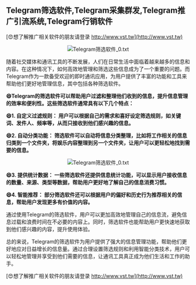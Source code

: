 ## **Telegram筛选软件,Telegram采集群发,Telegram推广引流系统,Telegram行销软件**

[😍想了解推广相关软件的朋友请登录 http://www.vst.tw](http://www.vst.tw)

 <center><img src="https://vst.tw/MP4/tuiguang/png/4.png" alt="Telegram筛选软件_0.txt"></center>

随着社交媒体和通讯工具的不断发展，人们在日常生活中面临着越来越多的信息和内容。在这种情况下，如何高效地管理和筛选这些信息成为了一个重要的问题。而Telegram作为一款备受欢迎的即时通讯应用，为用户提供了丰富的功能和工具来帮助他们更好地管理信息，其中包括各种筛选软件。

**😄Telegram的筛选软件可以帮助用户过滤和整理他们收到的信息，提升信息管理的效率和便利性。这些筛选软件通常具有以下几个特点：**

**😄1. 自定义过滤规则： 用户可以根据自己的需求和喜好设定筛选规则，如关键词、发件人、频率等，从而只接收到他们感兴趣的信息。**

**😄2. 自动分类功能： 筛选软件可以自动将信息分类整理，比如将工作相关的信息归类到一个文件夹，将娱乐内容整理到另一个文件夹，让用户可以更轻松地找到需要的信息。**

 <center><img src="https://vst.tw/MP4/tuiguang/png/3.png" alt="Telegram筛选软件_0.txt"></center>

**😄3. 提供统计数据： 一些筛选软件还提供信息统计功能，可以显示用户接收信息的数量、来源、类型等数据，帮助用户更好地了解自己的信息消费习惯。**

**😄4. 智能推荐： 部分筛选软件还可以根据用户的偏好和历史行为推荐相关的信息，帮助用户发现更多有价值的内容。**

通过使用Telegram的筛选软件，用户可以更加高效地管理自己的信息流，避免信息过载和浪费时间在不必要的内容上。同时，筛选软件也能帮助用户更快速地获取到他们感兴趣的内容，提升使用体验。

总的来说，Telegram的筛选软件为用户提供了强大的信息管理功能，帮助他们更好地应对日益增长的信息量。通过合理设置筛选规则和利用智能分类技术，用户可以轻松地管理并享受到他们需要的信息，让通讯工具真正成为他们生活和工作的助手。

[😍想了解推广相关软件的朋友请登录 http://www.vst.tw](http://www.vst.tw)



